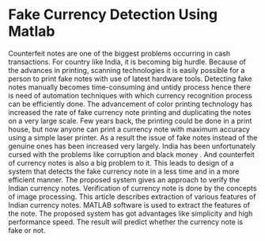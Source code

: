 # Fake Currency Detection Using Matlab
 Counterfeit notes are one of the biggest problems occurring in cash transactions. For country like India, it is becoming big hurdle. Because of the advances in printing, scanning technologies it is easily possible for a person to print fake notes with use of latest hardware tools. Detecting fake notes manually becomes time-consuming and untidy process hence there is need of automation techniques with which currency recognition process can be efficiently done. The advancement of color printing technology has increased the rate of fake currency note printing and duplicating the notes on a very large scale. Few years back, the printing could be done in a print house, but now anyone can print a currency note with maximum accuracy using a simple laser printer. As a result the issue of fake notes instead of the genuine ones has been increased very largely. India has been unfortunately cursed with the problems like corruption and black money . And counterfeit of currency notes is also a big problem to it. This leads to design of a system that detects the fake currency note in a less time and in a more efficient manner. The proposed system gives an approach to verify the Indian currency notes. Verification of currency note is done by the concepts of image processing. This article describes extraction of various features of Indian currency notes. MATLAB software is used to extract the features of the note. The proposed system has got advantages like simplicity and high performance speed. The result will predict whether the currency note is fake or not.
